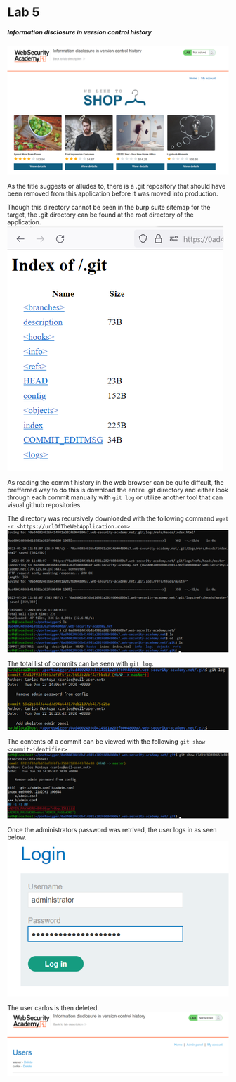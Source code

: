 # Lab 5
##### Information disclosure in version control history

![1](assets/1.png)

As the title suggests or alludes to, there is a .git repository that should have been removed from this application before it was moved into production.

Though this directory cannot be seen in the burp suite sitemap for the target, the .git directory can be found at the root directory of the application.
![2](assets/2.png)

As reading the commit history in the web browser can be quite diffcult, the prefferred way to do this is download the entire .git directory and either look through each commit manually with `git log` or utilize another tool that can visual github repositories.

The directory was recursively downloaded with the following command `wget -r <https://urlOfTheWebApplication.com>`
![3](assets/3.png)

The total list of commits can be seen with `git log`.
![4](assets/4.png)

The contents of a commit can be viewed with the following `git show <commit-identifier>`
![5](assets/5.png)

Once the administrators password was retrived, the user logs in as seen below.
![6](assets/6.png)

The user carlos is then deleted.
![7](assets/7.png)